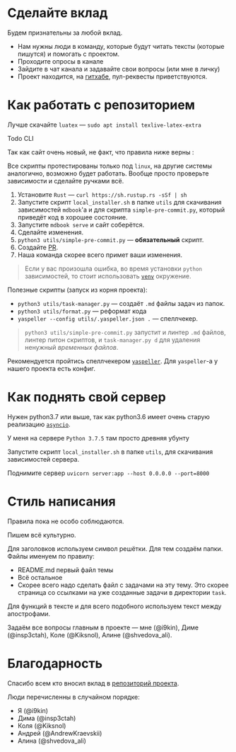 # Сделайте вклад

Будем признательны за любой вклад.

* Нам нужны люди в команду, которые будут читать тексты (которые пишутся) и помогать с проектом. 
* Проходите опросы в канале
* Зайдите в чат канала и задавайте свои вопросы (или мне в личку)
* Проект находится, на [гитхабе](https://github.com/9kin/is-algo/tree/master/), пул-реквесты приветствуются.

# Как работать с репозиторием 

Лучше скачайте `luatex` &mdash; `sudo apt install texlive-latex-extra`

Todo CLI

Так как сайт очень новый, не факт, что правила ниже верны :

Все скрипты протестированы только под `linux`, на другие системы аналогично, возможно будет работать. Вообще просто проверьте зависимости и сделайте ручками всё.

1. Установите `Rust` &mdash; `curl https://sh.rustup.rs -sSf | sh`
2. Запустите скрипт `local_installer.sh` в папке `utils` для скачивания зависимостей `mdbook`'а и для скрипта `simple-pre-commit.py`, который приведёт код в хорошее состояние.
3. Запустите `mdbook serve` и сайт соберётся. 
4. Сделайте изменения. 
5. `python3 utils/simple-pre-commit.py` &mdash; **обязательный** скрипт.
6. Создайте [PR](https://github.com/9kin/is-algo).
7. Наша команда скорее всего примет ваши изменения.

> Если у вас произошла ошибка, во время установки `python` зависимостей, то стоит использовать [`venv`](https://docs.python.org/3/library/venv.html) окружение.

Полезные скрипты (запуск из корня проекта):

* `python3 utils/task-manager.py` &mdash; создаёт `.md` файлы задач из папок.
* `python3 utils/format.py` &mdash; реформат кода
* `yaspeller --config utils/.yaspeller.json .` &mdash; спеллчекер.

> `python3 utils/simple-pre-commit.py` запустит и линтер `.md` файлов, линтер питон скриптов, и `task-manager.py d` для удаления ненужный *временных файлов*.

Рекомендуется пройтись спеллчекером [`yaspeller`](https://github.com/hcodes/yaspeller). Для `yaspeller`-а у нашего проекта есть конфиг. 

# Как поднять свой сервер 

Нужен python3.7 или выше, так как python3.6 имеет очень старую реализацию [`asyncio`](https://stackoverflow.com/questions/52796630/python3-6-attributeerror-module-asyncio-has-no-attribute-run).

У меня на сервере `Python 3.7.5` там просто древняя убунту

Запустите скрипт `local_installer.sh` в папке `utils`, для скачивания зависимостей сервера.

Поднимите сервер `uvicorn server:app --host 0.0.0.0 --port=8000`

# Стиль написания

Правила пока не особо соблюдаются.

Пишем всё культурно. 

Для заголовков используем символ решётки. Для тем создаём папки. Файлы именуем по правилу: 

+ README.md первый файл темы
+ Всё остальное
+ Скорее всего надо сделать файл с задачами на эту тему. Это скорее страница со ссылками на уже созданные задачи в директории `task`.

Для функций в тексте и для всего подобного используем текст между апострофами.

Задаём все вопросы главным в проекте &mdash; мне (@i9kin), Диме (@insp3ctah), Коле (@Kiksnol), Алине (@shvedova_ali).

# Благодарность

Спасибо всем кто вносил вклад в [репозиторий проекта](https://github.com/9kin/is-algo/graphs/contributors).

Люди перечисленны в случайном порядке:

+ Я (@i9kin)
+ Дима (@insp3ctah)
+ Коля (@Kiksnol)
+ Андрей (@AndrewKraevskii)
+ Алина (@shvedova_ali)	
